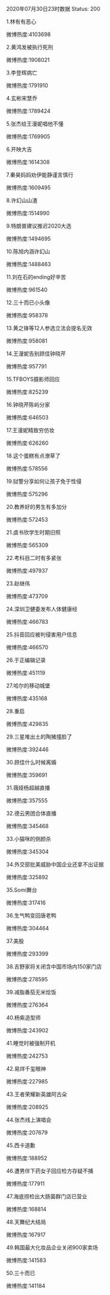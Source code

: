 2020年07月30日23时数据
Status: 200

1.林有有恶心

微博热度:4103698

2.黄鸿发被执行死刑

微博热度:1908021

3.李登辉病亡

微博热度:1791910

4.玄彬宋慧乔

微博热度:1789424

5.张杰给王漫妮唱他不懂

微博热度:1769905

6.开映大吉

微博热度:1614308

7.秦昊妈妈劝伊能静谨言慎行

微博热度:1609495

8.许幻山山渣

微博热度:1514990

9.特朗普建议推迟2020大选

微博热度:1494695

10.陈旭内涵许幻山

微博热度:1488463

11.刘在石的ending好辛苦

微博热度:961540

12.三十而已小头像

微博热度:958378

13.黄之锋等12人参选立法会提名无效

微博热度:958081

14.王漫妮告别顾佳钟晓芹

微博热度:957791

15.TFBOYS摄影师回应

微博热度:825239

16.钟晓芹陈屿分家

微博热度:646503

17.王漫妮精致穷仿妆

微博热度:626260

18.这个蛋糕有点潦草了

微博热度:578556

19.狱警分享如何让孩子免于性侵

微博热度:575296

20.教养好的男生有多加分

微博热度:572453

21.虞书欣学生时期旧照

微博热度:565309

22.考科目二时有多紧张

微博热度:497937

23.赵继伟

微博热度:473709

24.深圳卫健委发布人体健康经

微博热度:466783

25.抖音回应被判侵害用户信息

微博热度:466570

26.于正编辑记录

微博热度:451119

27.哈尔的移动城堡

微博热度:435168

28.重启

微博热度:429835

29.三星堆出土的陶猪撞脸了

微博热度:392446

30.顾佳什么时候离婚

微博热度:359691

31.薇娅杨超越直播

微博热度:357555

32.德云男团合体直播

微博热度:345468

33.小猫咪的侧颜杀

微博热度:345304

34.外交部批美威胁中国企业还拿不出证据

微博热度:325892

35.Somi舞台

微博热度:317416

36.生气鸭变回唐老鸭

微博热度:304464

37.美股

微博热度:293399

38.吉野家将关闭含中国市场内150家门店

微博热度:278595

39.减脂番茄无米烩饭

微博热度:276364

40.杨紫造型师

微博热度:243902

41.睡觉时被强制开机

微博热度:242753

42.易烊千玺眼神

微博热度:227985

43.王者荣耀新英雄阿古朵

微博热度:208925

44.张杰线上演唱会

微博热度:207679

45.西卡道歉

微博热度:188952

46.遭男伴下药女子回应检方存疑不捕

微博热度:177911

47.海底捞检出大肠菌群门店已营业

微博热度:168814

48.天舞纪大结局

微博热度:167917

49.韩国最大化妆品企业关闭900家卖场

微博热度:141583

50.三十而已

微博热度:141184

